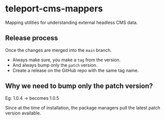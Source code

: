 # teleport-cms-mappers
Mapping utilities for understanding external headless CMS data.

## Release process
Once the changes are merged into the `main` branch.
- Always make sure, you make a `tag` from the version.
- And always bump only the `patch` version.
- Create a release on the GitHub repo with the same tag name.

## Why we need to bump only the patch version?

Eg: 1.0.4 -> becomes 1.0.5

Since at the time of installation, the package managers pull the latest patch version available.

